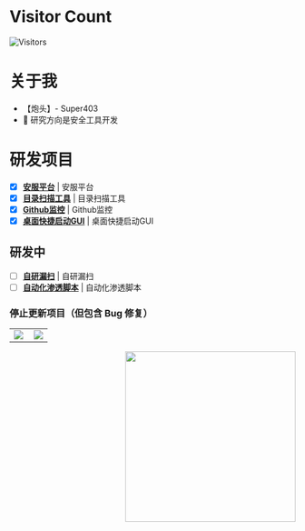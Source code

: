 # Visitor Count
<!-- 访客 -->
<p align="left">
  <img src="https://profile-counter.glitch.me/Super403/count.svg" alt="Visitors">
</p>

# 关于我
- 【炮头】- Super403
- 💬  研究方向是安全工具开发

# 研发项目
- [x] **[安服平台](https://github.com/super403)**  | 安服平台
- [x] **[目录扫描工具](https://github.com/super403)**  | 目录扫描工具
- [x] **[Github监控](https://github.com/super403)**  | Github监控
- [x] **[桌面快捷启动GUI](https://github.com/super403)**  | 桌面快捷启动GUI

## 研发中
- [ ] **[自研漏扫](https://github.com/super403)**  | 自研漏扫
- [ ] **[自动化渗透脚本](https://github.com/super403)**  | 自动化渗透脚本

### 停止更新项目（但包含 Bug 修复）


<table>
    <tr>
        <td >
            <center><img src="https://github-readme-stats.vercel.app/api?username=super403&show_icons=true&hide_border=true&theme=chartreuse-dark" ></center>
        </td>
        <td >
            <center><img src="https://github-profile-summary-cards.vercel.app/api/cards/profile-details?username=super403&theme=github_dark&show_icons=true" align="right" /></center>
        </td>
    </tr>
</table>




<p align="center">
  <img align="right" src="https://media.giphy.com/media/j2NDJZct5aXPzQItQ9/giphy.gif" width="300" height="300"  alt=""/>
</p>











